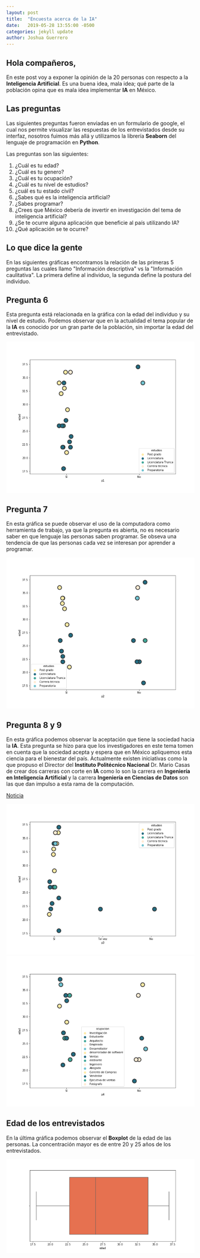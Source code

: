 ```yaml
---
layout: post
title:  "Encuesta acerca de la IA"
date:   2019-05-28 13:55:00 -0500
categories: jekyll update
author: Joshua Guerrero
---
```


## Hola compañeros,

En este post voy a exponer la opinión de la 20 personas con respecto a la **Inteligencia Artificial**. Es una buena idea, mala idea; qué parte de la población opina que es mala idea implementar __IA__ en México.

## Las preguntas

Las siguientes preguntas fueron enviadas en un formulario de google, el cual nos permite visualizar las respuestas de los entrevistados desde su interfaz, nosotros fuimos más allá y utilizamos la librería **Seaborn** del lenguaje de programación en __Python__.

Las preguntas son las siguientes:

1. ¿Cuál es tu edad?
2. ¿Cuál es tu genero?
3. ¿Cuál es tu ocupación?
4. ¿Cuál es tu nivel de estudios?
5. ¿cuál es tu estado civil?
6. ¿Sabes qué es la inteligencia artificial?
7. ¿Sabes programar?
8. ¿Crees que México debería de invertir en investigación del tema de inteligencia artificial?
9. ¿Se te ocurre alguna aplicación que beneficie al país utilizando IA?
10. ¿Qué aplicación se te ocurre?

## Lo que dice la gente

En las siguientes gráficas encontramos la relación de las primeras 5 preguntas las cuales llamo "Información descriptiva" vs la "Información caulitativa". La primera define al individuo, la segunda define la postura del individuo.

## Pregunta 6

Esta pregunta está relacionada en la gráfica con la edad del individuo y su nivel de estudio. Podemos observar que en la actualidad el tema popular de la __IA__ es conocido por un gran parte de la población, sin importar la edad del entrevistado.

![¿Sabes qué es la inteligencia artificial?](https://github.com/CICJoshua/poperagnarok/blob/master/Images/unidad3/p1.png?raw=true)

## Pregunta 7

En esta gráfica se puede observar el uso de la computadora como herramienta de trabajo, ya que la pregunta es abierta, no es necesario saber en que lenguaje las personas saben programar. Se obseva una tendencia de que las personas cada vez se interesan por aprender a programar.

![¿Sabes programar?](https://github.com/CICJoshua/poperagnarok/blob/master/Images/unidad3/p2.png?raw=true)

## Pregunta 8 y 9

En esta gráfica podemos observar la aceptación que tiene la sociedad hacia la __IA__. Esta pregunta se hizo para que los investigadores en este tema tomen en cuenta que la sociedad acepta y espera que en México apliquemos esta ciencia para el bienestar del país. Actualmente existen iniciativas como la que propuso el Director del __Instituto Politécnico Nacional__ Dr. Mario Casas de crear dos carreras con corte en __IA__ como lo son la carrera en **Ingeniería en Inteligencia Artificial** y la carrera **Ingeniería en Ciencias de Datos** son las que dan impulso a esta rama de la computación.

[Noticia](https://www.jornada.com.mx/ultimas/2019/05/19/tendra-ipn-nueva-escuela-superior-en-palenque-5469.html)

![¿Crees que México debería de invertir en investigación del tema de inteligencia artificial?](https://github.com/CICJoshua/poperagnarok/blob/master/Images/unidad3/p3.png?raw=true)
![¿Se te ocurre alguna aplicación que beneficie al país utilizando IA?](https://github.com/CICJoshua/poperagnarok/blob/master/Images/unidad3/p4.png)

## Edad de los entrevistados

En la última gráfica podemos observar el __Boxplot__ de la edad de las personas. La concentración mayor es de entre 20 y 25 años de los entrevistados.

![Edad de los entrevistados](https://github.com/CICJoshua/poperagnarok/blob/master/Images/unidad3/p5.png)

